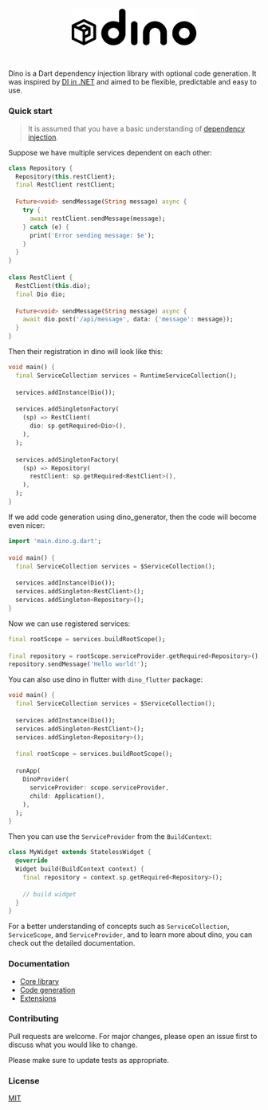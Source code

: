 <p align="center">
<picture>
  <source media="(prefers-color-scheme: dark)" srcset="https://raw.githubusercontent.com/Exeteres/dino/master/docs/assets/logo-dark.png">
  <img alt="Logo" src="https://raw.githubusercontent.com/Exeteres/dino/master/docs/assets/logo-light.png" width="250">
</picture>
</p>
<br/>

Dino is a Dart dependency injection library with optional code generation.
It was inspired by [DI in .NET](https://docs.microsoft.com/en-us/dotnet/core/extensions/dependency-injection) and aimed to be flexible, predictable and easy to use.

### Quick start

> It is assumed that you have a basic understanding of [dependency injection](https://en.wikipedia.org/wiki/Dependency_injection).

Suppose we have multiple services dependent on each other:

```dart
class Repository {
  Repository(this.restClient);
  final RestClient restClient;

  Future<void> sendMessage(String message) async {
    try {
      await restClient.sendMessage(message);
    } catch (e) {
      print('Error sending message: $e');
    }
  }
}

class RestClient {
  RestClient(this.dio);
  final Dio dio;

  Future<void> sendMessage(String message) async {
    await dio.post('/api/message', data: {'message': message});
  }
}
```

Then their registration in dino will look like this:

```dart
void main() {
  final ServiceCollection services = RuntimeServiceCollection();

  services.addInstance(Dio());

  services.addSingletonFactory(
    (sp) => RestClient(
      dio: sp.getRequired<Dio>(),
    ),
  );

  services.addSingletonFactory(
    (sp) => Repository(
      restClient: sp.getRequired<RestClient>(),
    ),
  );
}
```

If we add code generation using dino_generator, then the code will become even nicer:

```dart
import 'main.dino.g.dart';

void main() {
  final ServiceCollection services = $ServiceCollection();

  services.addInstance(Dio());
  services.addSingleton<RestClient>();
  services.addSingleton<Repository>();
}
```

Now we can use registered services:

```dart
final rootScope = services.buildRootScope();

final repository = rootScope.serviceProvider.getRequired<Repository>();
repository.sendMessage('Hello world!');
```

You can also use dino in flutter with `dino_flutter` package:

```dart
void main() {
  final ServiceCollection services = $ServiceCollection();

  services.addInstance(Dio());
  services.addSingleton<RestClient>();
  services.addSingleton<Repository>();

  final rootScope = services.buildRootScope();

  runApp(
    DinoProvider(
      serviceProvider: scope.serviceProvider,
      child: Application(),
    ),
  );
}
```

Then you can use the `ServiceProvider` from the `BuildContext`:

```dart
class MyWidget extends StatelessWidget {
  @override
  Widget build(BuildContext context) {
    final repository = context.sp.getRequired<Repository>();

    // build widget
  }
}
```

For a better understanding of concepts such as `ServiceCollection`, `ServiceScope`, and `ServiceProvider`, and to learn more about dino, you can check out the detailed documentation.

### Documentation

- [Core library](https://github.com/Exeteres/dino/blob/master/docs/core-library.md)
- [Code generation](https://github.com/Exeteres/dino/blob/master/docs/code-generation.md)
- [Extensions](https://github.com/Exeteres/dino/blob/master/docs/extensions.md)

### Contributing

Pull requests are welcome. For major changes, please open an issue first to discuss what you would like to change.

Please make sure to update tests as appropriate.

### License

[MIT](https://choosealicense.com/licenses/mit/)

